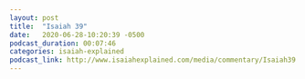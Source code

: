 ```yaml
---
layout: post
title:  "Isaiah 39"
date:   2020-06-28-10:20:39 -0500
podcast_duration: 00:07:46
categories: isaiah-explained
podcast_link: http://www.isaiahexplained.com/media/commentary/Isaiah39.mp3
---
```


